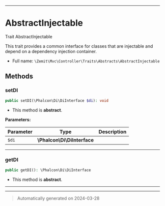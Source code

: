 ***

# AbstractInjectable

Trait AbstractInjectable

This trait provides a common interface for classes that are injectable
and depend on a dependency injection container.

* Full name: `\Zemit\Mvc\Controller\Traits\Abstracts\AbstractInjectable`




## Methods


### setDI



```php
public setDI(\Phalcon\Di\DiInterface $di): void
```




* This method is **abstract**.



**Parameters:**

| Parameter | Type | Description |
|-----------|------|-------------|
| `$di` | **\Phalcon\Di\DiInterface** |  |





***

### getDI



```php
public getDI(): \Phalcon\Di\DiInterface
```




* This method is **abstract**.







***

***
> Automatically generated on 2024-03-28

